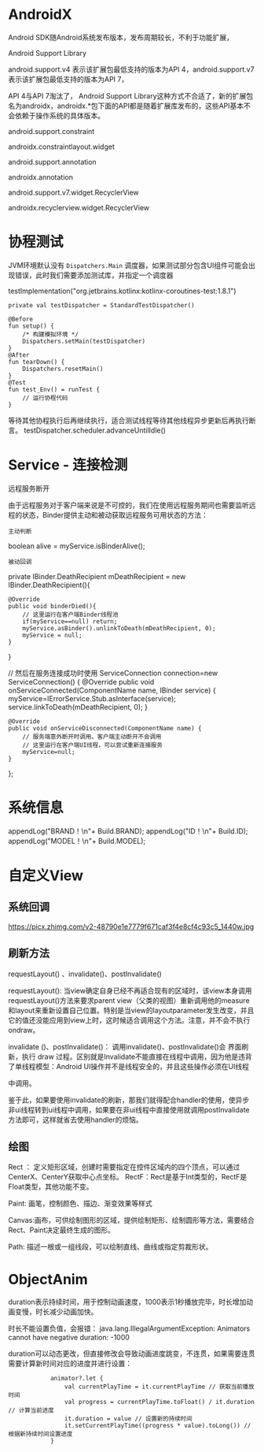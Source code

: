 # AndroidX

Android SDK随Android系统发布版本，发布周期较长，不利于功能扩展，

Android Support Library

android.support.v4 表示该扩展包最低支持的版本为API 4，android.support.v7表示该扩展包最低支持的版本为API 7，


API 4与API 7淘汰了， Android Support Library这种方式不合适了，新的扩展包名为androidx，androidx.*包下面的API都是随着扩展库发布的，这些API基本不会依赖于操作系统的具体版本。



android.support.constraint

androidx.constraintlayout.widget


android.support.annotation

androidx.annotation



android.support.v7.widget.RecyclerView

androidx.recyclerview.widget.RecyclerView


# 协程测试



JVM环境默认没有 `Dispatchers.Main` 调度器，如果测试部分包含UI组件可能会出现错误，此时我们需要添加测试库，并指定一个调度器

testImplementation("org.jetbrains.kotlinx:kotlinx-coroutines-test:1.8.1")


    private val testDispatcher = StandardTestDispatcher()

    @Before
    fun setup() {
        /* 构建模拟环境 */
        Dispatchers.setMain(testDispatcher)
    }
    @After
    fun tearDown() {
        Dispatchers.resetMain()
    }
    @Test
    fun test_Env() = runTest {
        // 运行协程代码
    }


等待其他协程执行后再继续执行，适合测试线程等待其他线程异步更新后再执行断言。
testDispatcher.scheduler.advanceUntilIdle()


# Service - 连接检测

远程服务断开

由于远程服务对于客户端来说是不可控的，我们在使用远程服务期间也需要监听远程的状态，Binder提供主动和被动获取远程服务可用状态的方法：

    主动判断

boolean alive = myService.isBinderAlive();

    被动回调

private IBinder.DeathRecipient mDeathRecipient = new IBinder.DeathRecipient(){

    @Override
    public void binderDied(){
        // 这里运行在客户端Binder线程池
        if(myService==null) return;
        myService.asBinder().unlinkToDeath(mDeathRecipient, 0);
        myService = null;
    }
}

// 然后在服务连接成功时使用
ServiceConnection connection=new ServiceConnection() {
    @Override
    public void onServiceConnected(ComponentName name, IBinder service) {
        myService=IErrorService.Stub.asInterface(service);
        service.linkToDeath(mDeathRecipient, 0);
    }

    @Override
    public void onServiceDisconnected(ComponentName name) {
        // 服务端意外断开时调用，客户端主动断开不会调用
        // 这里运行在客户端UI线程，可以尝试重新连接服务
        myService=null;
    }
};


# 系统信息

appendLog("BRAND！\n"+ Build.BRAND);
appendLog("ID！\n"+ Build.ID);
appendLog("MODEL！\n"+ Build.MODEL);


# 自定义View
## 系统回调

https://picx.zhimg.com/v2-48790e1e7779f671caf3f4e8cf4c93c5_1440w.jpg


## 刷新方法
requestLayout() 、invalidate()、postInvalidate()

requestLayout(): 当view确定自身已经不再适合现有的区域时，该view本身调用requestLayout()方法来要求parent view（父类的视图）重新调用他的measure和layout来重新设置自己位置。特别是当view的layoutparameter发生改变，并且它的值还没能应用到view上时，这时候适合调用这个方法。注意，并不会不执行ondraw。

invalidate
()、postInvalidate()： 调用invalidate()、postInvalidate()会 界面刷新，执行 draw 过程。区别就是Invalidate不能直接在线程中调用，因为他是违背了单线程模型：Android UI操作并不是线程安全的，并且这些操作必须在UI线程

中调用。

鉴于此，如果要使用invalidate的刷新，那我们就得配合handler的使用，使异步非ui线程转到ui线程中调用，如果要在非ui线程中直接使用就调用postInvalidate方法即可，这样就省去使用handler的烦恼。

## 绘图
Rect ： 定义矩形区域，创建时需要指定在控件区域内的四个顶点，可以通过CenterX、CenterY获取中心点坐标。
RectF：Rect是基于Int类型的，RectF是Float类型，其他功能不变。


Paint: 画笔，控制颜色、描边、渐变效果等样式

Canvas:画布，可供绘制图形的区域，提供绘制矩形、绘制圆形等方法，需要结合Rect、Paint决定最终生成的图形。

Path: 描述一根或一组线段，可以绘制直线、曲线或指定剪裁形状。



# ObjectAnim

duration表示持续时间，用于控制动画速度，1000表示1秒播放完毕，时长增加动画变慢，时长减少动画加快。

时长不能设置负值，会报错：
java.lang.IllegalArgumentException: Animators cannot have negative duration: -1000

duration可以动态更改，但直接修改会导致动画进度跳变，不连贯，如果需要连贯需要计算新时间对应的进度并进行设置：

```text
            animator?.let {
                val currentPlayTime = it.currentPlayTime // 获取当前播放时间
                val progress = currentPlayTime.toFloat() / it.duration // 计算当前进度
                it.duration = value // 设置新的持续时间
                it.setCurrentPlayTime((progress * value).toLong()) // 根据新持续时间设置进度
            }
```
